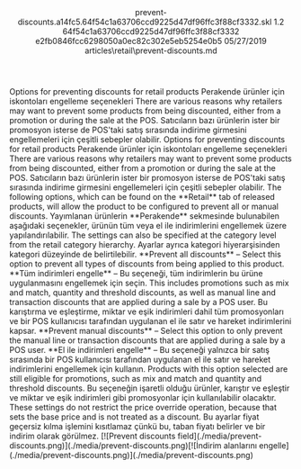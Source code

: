 <?xml version="1.0" encoding="UTF-8"?>
<xliff xmlns:logoport="urn:logoport:xliffeditor:xliff-extras:1.0" xmlns:xsi="http://www.w3.org/2001/XMLSchema-instance" xmlns="urn:oasis:names:tc:xliff:document:1.2" xmlns:xliffext="urn:microsoft:content:schema:xliffextensions" version="1.2" xsi:schemaLocation="urn:oasis:names:tc:xliff:document:1.2 xliff-core-1.2-transitional.xsd">
  <file datatype="xml" source-language="en-US" original="prevent-discounts.md" target-language="tr-TR">
    <header>
      <tool tool-company="Microsoft" tool-version="1.0-7889195" tool-name="mdxliff" tool-id="mdxliff"/>
      <xliffext:skl_file_name>prevent-discounts.a14fc5.64f54c1a63706ccd9225d47df96ffc3f88cf3332.skl</xliffext:skl_file_name>
      <xliffext:version>1.2</xliffext:version>
      <xliffext:ms.openlocfilehash>64f54c1a63706ccd9225d47df96ffc3f88cf3332</xliffext:ms.openlocfilehash>
      <xliffext:ms.sourcegitcommit>e2fb0846fcc6298050a0ec82c302e5eb5254e0b5</xliffext:ms.sourcegitcommit>
      <xliffext:ms.lasthandoff>05/27/2019</xliffext:ms.lasthandoff>
      <xliffext:ms.openlocfilepath>articles\retail\prevent-discounts.md</xliffext:ms.openlocfilepath>
    </header>
    <body>
      <group extype="content" id="content">
        <trans-unit xml:space="preserve" translate="yes" id="101" restype="x-metadata">
          <source>Options for preventing discounts for retail products</source>
        <target logoport:matchpercent="101" state="translated" state-qualifier="leveraged-tm">Perakende ürünler için iskontoları engelleme seçenekleri</target></trans-unit>
        <trans-unit xml:space="preserve" translate="yes" id="102" restype="x-metadata">
          <source>There are various reasons why retailers may want to prevent some products from being discounted, either from a promotion or during the sale at the POS.</source>
        <target logoport:matchpercent="101" state="translated" state-qualifier="leveraged-tm">Satıcıların bazı ürünlerin ister bir promosyon isterse de POS'taki satış sırasında indirime girmesini engellemeleri için çeşitli sebepler olabilir.</target></trans-unit>
        <trans-unit xml:space="preserve" translate="yes" id="103">
          <source>Options for preventing discounts for retail products</source>
        <target logoport:matchpercent="101" state="translated" state-qualifier="leveraged-tm">Perakende ürünler için iskontoları engelleme seçenekleri</target></trans-unit>
        <trans-unit xml:space="preserve" translate="yes" id="104">
          <source>There are various reasons why retailers may want to prevent some products from being discounted, either from a promotion or during the sale at the POS.</source>
        <target logoport:matchpercent="101" state="translated" state-qualifier="leveraged-tm">Satıcıların bazı ürünlerin ister bir promosyon isterse de POS'taki satış sırasında indirime girmesini engellemeleri için çeşitli sebepler olabilir.</target></trans-unit>
        <trans-unit xml:space="preserve" translate="yes" id="105">
          <source>The following options, which can be found on the <bpt id="p1">**</bpt>Retail<ept id="p1">**</ept> tab of released products, will allow the product to be configured to prevent all or manual discounts.</source>
        <target logoport:matchpercent="101" state="translated" state-qualifier="leveraged-tm">Yayımlanan ürünlerin <bpt id="p1">**</bpt>Perakende<ept id="p1">**</ept> sekmesinde bulunabilen aşağıdaki seçenekler, ürünün tüm veya el ile indirimlerini engellemek üzere yapılandırılabilir.</target></trans-unit>
        <trans-unit xml:space="preserve" translate="yes" id="106">
          <source>The settings can also be specified at the category level from the retail category hierarchy.</source>
        <target logoport:matchpercent="101" state="translated" state-qualifier="leveraged-tm">Ayarlar ayrıca kategori hiyerarşisinden kategori düzeyinde de belirtilebilir.</target></trans-unit>
        <trans-unit xml:space="preserve" translate="yes" id="107">
          <source><bpt id="p1">**</bpt>Prevent all discounts<ept id="p1">**</ept> – Select this option to prevent all types of discounts from being applied to this product.</source>
        <target logoport:matchpercent="101" state="translated" state-qualifier="leveraged-tm"><bpt id="p1">**</bpt>Tüm indirimleri engelle<ept id="p1">**</ept> – Bu seçeneği, tüm indirimlerin bu ürüne uygulanmasını engellemek için seçin.</target></trans-unit>
        <trans-unit xml:space="preserve" translate="yes" id="108">
          <source>This includes promotions such as mix and match, quantity and threshold discounts, as well as manual line and transaction discounts that are applied during a sale by a POS user.</source>
        <target logoport:matchpercent="101" state="translated" state-qualifier="leveraged-tm">Bu karıştırma ve eşleştirme, miktar ve eşik indirimleri dahil tüm promosyonları ve bir POS kullanıcısı tarafından uygulanan el ile satır ve hareket indirimlerini kapsar.</target></trans-unit>
        <trans-unit xml:space="preserve" translate="yes" id="109">
          <source><bpt id="p1">**</bpt>Prevent manual discounts<ept id="p1">**</ept> – Select this option to only prevent the manual line or transaction discounts that are applied during a sale by a POS user.</source>
        <target logoport:matchpercent="101" state="translated" state-qualifier="leveraged-tm"><bpt id="p1">**</bpt>El ile indirimleri engelle<ept id="p1">**</ept> – Bu seçeneği yalnızca bir satış sırasında bir POS kullanıcısı tarafından uygulanan el ile satır ve hareket indirimlerini engellemek için kullanın.</target></trans-unit>
        <trans-unit xml:space="preserve" translate="yes" id="110">
          <source>Products with this option selected are still eligible for promotions, such as mix and match and quantity and threshold discounts.</source>
        <target logoport:matchpercent="101" state="translated" state-qualifier="leveraged-tm">Bu seçeneğin işaretli olduğu ürünler, karıştır ve eşleştir ve miktar ve eşik indirimleri gibi promosyonlar için kullanılabilir olacaktır.</target></trans-unit>
        <trans-unit xml:space="preserve" translate="yes" id="111">
          <source>These settings do not restrict the price override operation, because that sets the base price and is not treated as a discount.</source>
        <target logoport:matchpercent="100" state="translated" state-qualifier="leveraged-tm">Bu ayarlar fiyat geçersiz kılma işlemini kısıtlamaz çünkü bu, taban fiyatı belirler ve bir indirim olarak görülmez.</target></trans-unit>
        <trans-unit xml:space="preserve" translate="yes" id="112">
          <source><bpt id="p1">[</bpt><ph id="ph1">![</ph>Prevent discounts field<ept id="p1">](./media/prevent-discounts.png)](./media/prevent-discounts.png)</ept></source><target logoport:matchpercent="98" state="translated" state-qualifier="fuzzy-match"><bpt id="p1">[</bpt><ph id="ph1">![</ph>İndirim alanlarını engelle<ept id="p1">](./media/prevent-discounts.png)](./media/prevent-discounts.png)</ept></target>
        </trans-unit>
      </group>
    </body>
  </file>
</xliff>